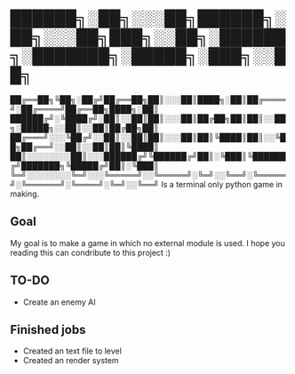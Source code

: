 # ██████╗░██╗░░░██╗██████╗░██╗░░░██╗███╗░░██╗░██████╗░███████╗░█████╗░███╗░░██╗
 ██╔══██╗╚██╗░██╔╝██╔══██╗██║░░░██║████╗░██║██╔════╝░██╔════╝██╔══██╗████╗░██║
 ██████╔╝░╚████╔╝░██║░░██║██║░░░██║██╔██╗██║██║░░██╗░█████╗░░██║░░██║██╔██╗██║
 ██╔═══╝░░░╚██╔╝░░██║░░██║██║░░░██║██║╚████║██║░░╚██╗██╔══╝░░██║░░██║██║╚████║
 ██║░░░░░░░░██║░░░██████╔╝╚██████╔╝██║░╚███║╚██████╔╝███████╗╚█████╔╝██║░╚███║
 ╚═╝░░░░░░░░╚═╝░░░╚═════╝░░╚═════╝░╚═╝░░╚══╝░╚═════╝░╚══════╝░╚════╝░╚═╝░░╚══╝
Is a terminal only python game in making. 

## Goal
My goal is to make a game in which no external module is used. I hope you reading this can condribute to this project :)

## TO-DO
- Create an enemy AI

## Finished jobs
- Created an text file to level
- Created an render system
